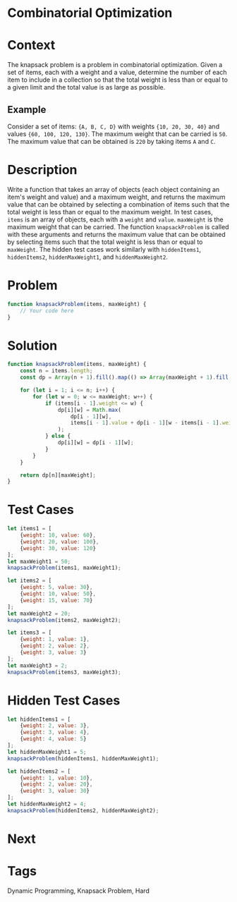 # Combinatorial Optimization

# Context

The knapsack problem is a problem in combinatorial optimization. Given a set of items, each with a weight and a value,
determine the number of each item to include in a collection so that the total weight is less than or equal to a given
limit and the total value is as large as possible.

## Example

Consider a set of items: `{A, B, C, D}` with weights `{10, 20, 30, 40}` and values `{60, 100, 120, 130}`. The maximum
weight that can be carried is `50`. The maximum value that can be obtained is `220` by taking items `A` and `C`.

# Description

Write a function that takes an array of objects (each object containing an item's weight and value) and a maximum
weight, and returns the maximum value that can be obtained by selecting a combination of items such that the total
weight is less than or equal to the maximum weight. In test cases, `items` is an array of objects,
each with a `weight` and `value`. `maxWeight` is the maximum weight that can be carried. The function `knapsackProblem`
is called with these arguments and returns the maximum value that can be obtained by selecting items such that the total
weight is less than or equal to `maxWeight`. The hidden test cases work similarly with
`hiddenItems1`, `hiddenItems2`, `hiddenMaxWeight1`, and `hiddenMaxWeight2`.

# Problem

```javascript
function knapsackProblem(items, maxWeight) {
    // Your code here
}
```

# Solution

```javascript
function knapsackProblem(items, maxWeight) {
    const n = items.length;
    const dp = Array(n + 1).fill().map(() => Array(maxWeight + 1).fill(0));

    for (let i = 1; i <= n; i++) {
        for (let w = 0; w <= maxWeight; w++) {
            if (items[i - 1].weight <= w) {
                dp[i][w] = Math.max(
                    dp[i - 1][w],
                    items[i - 1].value + dp[i - 1][w - items[i - 1].weight]
                );
            } else {
                dp[i][w] = dp[i - 1][w];
            }
        }
    }

    return dp[n][maxWeight];
}
```

# Test Cases

```javascript
let items1 = [
    {weight: 10, value: 60},
    {weight: 20, value: 100},
    {weight: 30, value: 120}
];
let maxWeight1 = 50;
knapsackProblem(items1, maxWeight1);
```

```javascript
let items2 = [
    {weight: 5, value: 30},
    {weight: 10, value: 50},
    {weight: 15, value: 70}
];
let maxWeight2 = 20;
knapsackProblem(items2, maxWeight2);
```

```javascript
let items3 = [
    {weight: 1, value: 1},
    {weight: 2, value: 2},
    {weight: 3, value: 3}
];
let maxWeight3 = 2;
knapsackProblem(items3, maxWeight3);
```

# Hidden Test Cases

```javascript
let hiddenItems1 = [
    {weight: 2, value: 3},
    {weight: 3, value: 4},
    {weight: 4, value: 5}
];
let hiddenMaxWeight1 = 5;
knapsackProblem(hiddenItems1, hiddenMaxWeight1);
```

```javascript
let hiddenItems2 = [
    {weight: 1, value: 10},
    {weight: 2, value: 20},
    {weight: 3, value: 30}
];
let hiddenMaxWeight2 = 4;
knapsackProblem(hiddenItems2, hiddenMaxWeight2);
```

# Next

# Tags

Dynamic Programming, Knapsack Problem, Hard
